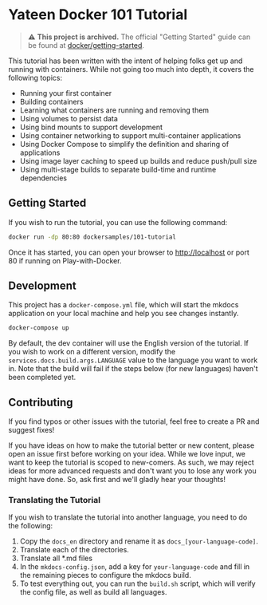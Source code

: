 # Yateen Docker 101 Tutorial

> :warning: **This project is archived.** The official "Getting Started" guide can be found at [docker/getting-started](https://github.com/docker/getting-started).

This tutorial has been written with the intent of helping folks get up and running
with containers. While not going too much into depth, it covers the following topics:

- Running your first container
- Building containers
- Learning what containers are running and removing them
- Using volumes to persist data
- Using bind mounts to support development
- Using container networking to support multi-container applications
- Using Docker Compose to simplify the definition and sharing of applications
- Using image layer caching to speed up builds and reduce push/pull size
- Using multi-stage builds to separate build-time and runtime dependencies

## Getting Started

If you wish to run the tutorial, you can use the following command:

```bash
docker run -dp 80:80 dockersamples/101-tutorial
```

Once it has started, you can open your browser to [http://localhost](http://localhost) or
port 80 if running on Play-with-Docker.


## Development

This project has a `docker-compose.yml` file, which will start the mkdocs application on your
local machine and help you see changes instantly.

```bash
docker-compose up
```

By default, the dev container will use the English version of the tutorial. If you wish to work on
a different version, modify the `services.docs.build.args.LANGUAGE` value to the language you want
to work in. Note that the build will fail if the steps below (for new languages) haven't been
completed yet.


## Contributing

If you find typos or other issues with the tutorial, feel free to create a PR and suggest fixes!

If you have ideas on how to make the tutorial better or new content, please open an issue first 
before working on your idea. While we love input, we want to keep the tutorial is scoped to new-comers.
As such, we may reject ideas for more advanced requests and don't want you to lose any work you might
have done. So, ask first and we'll gladly hear your thoughts!


### Translating the Tutorial

If you wish to translate the tutorial into another language, you need to do the following:

1. Copy the `docs_en` directory and rename it as `docs_[your-language-code]`.
1. Translate each of the directories.
1. Translate all *.md files
1. In the `mkdocs-config.json`, add a key for `your-language-code` and fill in the
   remaining pieces to configure the mkdocs build.
1. To test everything out, you can run the `build.sh` script, which will verify the config file,
   as well as build all languages.
